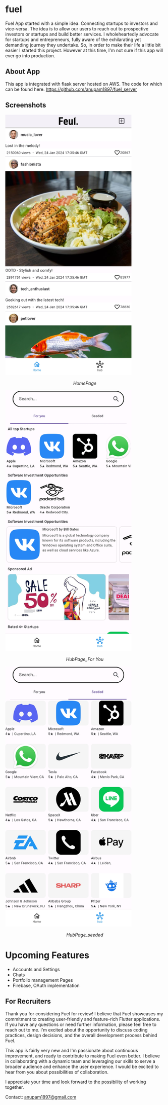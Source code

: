 # fuel
Fuel App started with a simple idea. Connecting startups to investors and vice-versa. The idea is to allow our users to reach out to prospective investors or startups and build better services.
I wholeheartedly advocate for startups and entrepreneurs, fully aware of the exhilarating yet demanding journey they undertake. So, in order to make their life a little bit easier I started this project.
However at this time, I'm not sure if this app will ever go into production. 

## About App
This app is integrated with flask server hosted on AWS. The code for which can be found here. 
https://github.com/anupam1897/fuel_server

## Screenshots
<img src="screenshots/home_page.jpg" alt="Screenshot 1" width="400">
<p align="center"><em>HomePage</em></p>
<img src="screenshots/hub_for-you.jpg" alt="Screenshot 2" width="400">
<p align="center"><em>HubPage_For You</em></p>
<img src="screenshots/hub_seeded.jpg" alt="Screenshot 3" width="400">
<p align="center"><em>HubPage_seeded</em></p>

# Upcoming Features
- Accounts and Settings
- Chats
- Portfolio management Pages
- Firebase, OAuth implementation
   
## For Recruiters
Thank you for considering Fuel for review! I believe that Fuel showcases my commitment to creating user-friendly and feature-rich Flutter applications. If you have any questions or need further information, please feel free to reach out to me. I'm  excited about the opportunity to discuss coding practices, design decisions, and the overall development process behind Fuel.

This app is fairly very new and  I'm passionate about continuous improvement, and ready to contribute to making Fuel even better. I believe in collaborating with a dynamic team and leveraging our skills to serve a broader audience and enhance the user experience. I would be excited to hear from you about possibilities of collaboration.

I appreciate your time and look forward to the possibility of working together.

Contact: anupam1897@gmail.com

